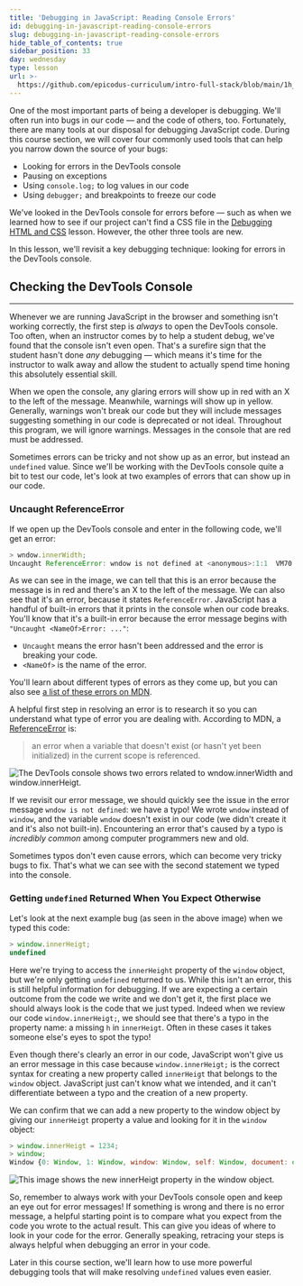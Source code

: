 ```yaml
---
title: 'Debugging in JavaScript: Reading Console Errors'
id: debugging-in-javascript-reading-console-errors
slug: debugging-in-javascript-reading-console-errors
hide_table_of_contents: true
sidebar_position: 33
day: wednesday
type: lesson
url: >-
  https://github.com/epicodus-curriculum/intro-full-stack/blob/main/1h_debugging_in_javascript_console_errors.md
---
```


One of the most important parts of being a developer is debugging. We'll often run into bugs in our code — and the code of others, too. Fortunately, there are many tools at our disposal for debugging JavaScript code. During this course section, we will cover four commonly used tools that can help you narrow down the source of your bugs:

* Looking for errors in the DevTools console
* Pausing on exceptions
* Using `console.log;` to log values in our code
* Using `debugger;` and breakpoints to freeze our code

We've looked in the DevTools console for errors before — such as when we learned how to see if our project can't find a CSS file in the [Debugging HTML and CSS](https://new.learnhowtoprogram.com/introduction-to-programming/git-html-and-css/debugging-html-and-css) lesson. However, the other three tools are new.

In this lesson, we'll revisit a key debugging technique: looking for errors in the DevTools console.

## Checking the DevTools Console
---

Whenever we are running JavaScript in the browser and something isn't working correctly, the first step is _always_ to open the DevTools console. Too often, when an instructor comes by to help a student debug, we've found that the console isn't even open. That's a surefire sign that the student hasn't done _any_ debugging — which means it's time for the instructor to walk away and allow the student to actually spend time honing this absolutely essential skill.

When we open the console, any glaring errors will show up in red with an X to the left of the message. Meanwhile, warnings will show up in yellow. Generally, warnings won't break our code but they will include messages suggesting something in our code is deprecated or not ideal. Throughout this program, we will ignore warnings. Messages in the console that are red must be addressed.

Sometimes errors can be tricky and not show up as an error, but instead an `undefined` value. Since we'll be working with the DevTools console quite a bit to test our code, let's look at two examples of errors that can show up in our code.

### Uncaught ReferenceError

If we open up the DevTools console and enter in the following code, we'll get an error:

```js
> wndow.innerWidth;
Uncaught ReferenceError: wndow is not defined at <anonymous>:1:1  VM70:1
```

As we can see in the image, we can tell that this is an error because the message is in red and there's an X to the left of the message. We can also see that it's an error, because it states `ReferenceError`. JavaScript has a handful of built-in errors that it prints in the console when our code breaks. You'll know that it's a built-in error because the error message begins with `"Uncaught <NameOf>Error: ..."`:

* `Uncaught` means the error hasn't been addressed and the error is breaking your code.
* `<NameOf>` is the name of the error. 

You'll learn about different types of errors as they come up, but you can also see [a list of these errors on MDN](https://developer.mozilla.org/en-US/docs/Web/JavaScript/Reference/Global_Objects#error_objects). 

A helpful first step in resolving an error is to research it so you can understand what type of error you are dealing with. According to MDN, a [ReferenceError](https://developer.mozilla.org/en-US/docs/Web/JavaScript/Reference/Global_Objects/ReferenceError) is:

> an error when a variable that doesn't exist (or hasn't yet been initialized) in the current scope is referenced.

![The DevTools console shows two errors related to `wndow.innerWidth` and `window.innerHeigt`.](https://learnhowtoprogram.s3.us-west-2.amazonaws.com/new-section2-js-and-web-browsers/reading-console-errors-window-errors.png)

If we revisit our error message, we should quickly see the issue in the error message `wndow is not defined`: we have a typo! We wrote `wndow` instead of `window`, and the variable `wndow` doesn't exist in our code (we didn't create it and it's also not built-in). Encountering an error that's caused by a typo is _incredibly common_ among computer programmers new and old. 

Sometimes typos don't even cause errors, which can become very tricky bugs to fix. That's what we can see with the second statement we typed into the console. 

### Getting `undefined` Returned When You Expect Otherwise

Let's look at the next example bug (as seen in the above image) when we typed this code:

```js
> window.innerHeigt;
undefined
```

Here we're trying to access the `innerHeight` property of the `window` object, but we're only getting `undefined` returned to us. While this isn't an error, this is still helpful information for debugging. If we are expecting a certain outcome from the code we write and we don't get it, the first place we should always look is the code that we just typed. Indeed when we review our code `window.innerHeigt;`, we should see that there's a typo in the property name: a missing `h` in `innerHeigt`. Often in these cases it takes someone else's eyes to spot the typo! 

Even though there's clearly an error in our code, JavaScript won't give us an error message in this case because `window.innerHeigt;` is the correct syntax for creating a new property called `innerHeigt` that belongs to the `window` object. JavaScript just can't know what we intended, and it can't differentiate between a typo and the creation of a new property.

We can confirm that we can add a new property to the window object by giving our `innerHeigt` property a value and looking for it in the `window` object:

```js
> window.innerHeigt = 1234;
> window;
Window {0: Window, 1: Window, window: Window, self: Window, document: document, name: '', location: Location, …}
```

![This image shows the new `innerHeigt` property in the `window` object.](https://learnhowtoprogram.s3.us-west-2.amazonaws.com/new-section2-js-and-web-browsers/incorrect-inner-height-property-for-console-errors.png)

So, remember to always work with your DevTools console open and keep an eye out for error messages! If something is wrong and there is no error message, a helpful starting point is to compare what you expect from the code you wrote to the actual result. This can give you ideas of where to look in your code for the error. Generally speaking, retracing your steps is always helpful when debugging an error in your code. 

Later in this course section, we'll learn how to use more powerful debugging tools that will make resolving `undefined` values even easier.
